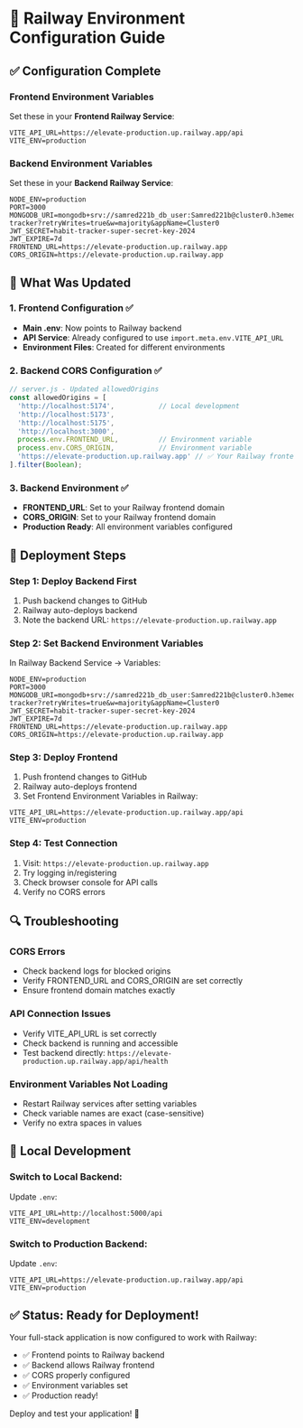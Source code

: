 # 🚂 Railway Environment Configuration Guide

## ✅ Configuration Complete

### **Frontend Environment Variables**
Set these in your **Frontend Railway Service**:

```env
VITE_API_URL=https://elevate-production.up.railway.app/api
VITE_ENV=production
```

### **Backend Environment Variables** 
Set these in your **Backend Railway Service**:

```env
NODE_ENV=production
PORT=3000
MONGODB_URI=mongodb+srv://samred221b_db_user:Samred221b@cluster0.h3emedt.mongodb.net/habit-tracker?retryWrites=true&w=majority&appName=Cluster0
JWT_SECRET=habit-tracker-super-secret-key-2024
JWT_EXPIRE=7d
FRONTEND_URL=https://elevate-production.up.railway.app
CORS_ORIGIN=https://elevate-production.up.railway.app
```

## 🔧 What Was Updated

### **1. Frontend Configuration** ✅
- **Main .env**: Now points to Railway backend
- **API Service**: Already configured to use `import.meta.env.VITE_API_URL`
- **Environment Files**: Created for different environments

### **2. Backend CORS Configuration** ✅
```javascript
// server.js - Updated allowedOrigins
const allowedOrigins = [
  'http://localhost:5174',           // Local development
  'http://localhost:5173', 
  'http://localhost:5175',
  'http://localhost:3000',
  process.env.FRONTEND_URL,          // Environment variable
  process.env.CORS_ORIGIN,           // Environment variable
  'https://elevate-production.up.railway.app' // ✅ Your Railway frontend
].filter(Boolean);
```

### **3. Backend Environment** ✅
- **FRONTEND_URL**: Set to your Railway frontend domain
- **CORS_ORIGIN**: Set to your Railway frontend domain
- **Production Ready**: All environment variables configured

## 🚀 Deployment Steps

### **Step 1: Deploy Backend First**
1. Push backend changes to GitHub
2. Railway auto-deploys backend
3. Note the backend URL: `https://elevate-production.up.railway.app`

### **Step 2: Set Backend Environment Variables**
In Railway Backend Service → Variables:
```
NODE_ENV=production
PORT=3000
MONGODB_URI=mongodb+srv://samred221b_db_user:Samred221b@cluster0.h3emedt.mongodb.net/habit-tracker?retryWrites=true&w=majority&appName=Cluster0
JWT_SECRET=habit-tracker-super-secret-key-2024
JWT_EXPIRE=7d
FRONTEND_URL=https://elevate-production.up.railway.app
CORS_ORIGIN=https://elevate-production.up.railway.app
```

### **Step 3: Deploy Frontend**
1. Push frontend changes to GitHub
2. Railway auto-deploys frontend
3. Set Frontend Environment Variables in Railway:
```
VITE_API_URL=https://elevate-production.up.railway.app/api
VITE_ENV=production
```

### **Step 4: Test Connection**
1. Visit: `https://elevate-production.up.railway.app`
2. Try logging in/registering
3. Check browser console for API calls
4. Verify no CORS errors

## 🔍 Troubleshooting

### **CORS Errors**
- Check backend logs for blocked origins
- Verify FRONTEND_URL and CORS_ORIGIN are set correctly
- Ensure frontend domain matches exactly

### **API Connection Issues**
- Verify VITE_API_URL is set correctly
- Check backend is running and accessible
- Test backend directly: `https://elevate-production.up.railway.app/api/health`

### **Environment Variables Not Loading**
- Restart Railway services after setting variables
- Check variable names are exact (case-sensitive)
- Verify no extra spaces in values

## 📱 Local Development

### **Switch to Local Backend:**
Update `.env`:
```env
VITE_API_URL=http://localhost:5000/api
VITE_ENV=development
```

### **Switch to Production Backend:**
Update `.env`:
```env
VITE_API_URL=https://elevate-production.up.railway.app/api
VITE_ENV=production
```

## ✅ Status: Ready for Deployment!

Your full-stack application is now configured to work with Railway:
- ✅ Frontend points to Railway backend
- ✅ Backend allows Railway frontend
- ✅ CORS properly configured
- ✅ Environment variables set
- ✅ Production ready!

Deploy and test your application! 🎉
